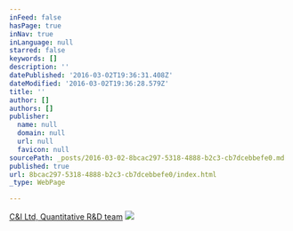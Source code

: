 ```yaml
---
inFeed: false
hasPage: true
inNav: true
inLanguage: null
starred: false
keywords: []
description: ''
datePublished: '2016-03-02T19:36:31.408Z'
dateModified: '2016-03-02T19:36:28.579Z'
title: ''
author: []
authors: []
publisher:
  name: null
  domain: null
  url: null
  favicon: null
sourcePath: _posts/2016-03-02-8bcac297-5318-4888-b2c3-cb7dcebbefe0.md
published: true
url: 8bcac297-5318-4888-b2c3-cb7dcebbefe0/index.html
_type: WebPage

---
```

[C&I Ltd, Quantitative R&D team][0]
![](https://the-grid-user-content.s3-us-west-2.amazonaws.com/40554193-feae-49d6-8717-1a3063b97661.png)

[0]: www.cigrupa.hr